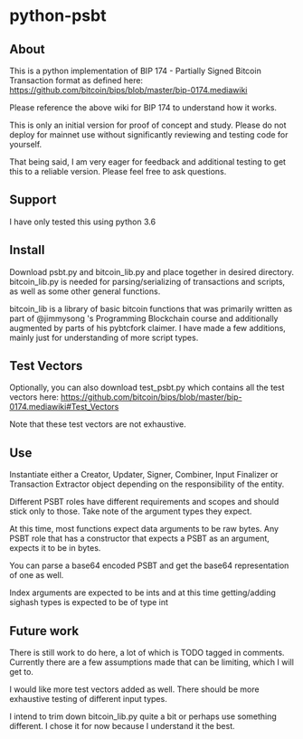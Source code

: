 # python-psbt

## About

This is a python implementation of BIP 174 - Partially Signed Bitcoin Transaction format as defined 
here: https://github.com/bitcoin/bips/blob/master/bip-0174.mediawiki

Please reference the above wiki for BIP 174 to understand how it works.

This is only an initial version for proof of concept and study. Please do not deploy for mainnet use without significantly reviewing and testing code for yourself.

That being said, I am very eager for feedback and additional testing to get this to a reliable version. Please feel free to ask questions.  

## Support

I have only tested this using python 3.6

## Install

Download psbt.py and bitcoin\_lib.py and place together in desired directory. bitcoin\_lib.py is needed for parsing/serializing of transactions and scripts, as well as some other general functions.

bitcoin\_lib is a library of basic bitcoin functions that was primarily written as part of @jimmysong 's Programming Blockchain course and additionally augmented by parts of his pybtcfork claimer. I have made a few additions, mainly just for understanding of more script types. 

## Test Vectors

Optionally, you can also download test\_psbt.py which contains all the test vectors here: https://github.com/bitcoin/bips/blob/master/bip-0174.mediawiki#Test_Vectors

Note that these test vectors are not exhaustive.

## Use 

Instantiate either a Creator, Updater, Signer, Combiner, Input Finalizer or Transaction Extractor 
object depending on the responsibility of the entity.

Different PSBT roles have different requirements and scopes and should stick only to those. Take note of the argument types they expect.

At this time, most functions expect data arguments to be raw bytes. Any PSBT role that has a constructor
that expects a PSBT as an argument, expects it to be in bytes.

You can parse a base64 encoded PSBT and get the base64 representation of one as well.

Index arguments are expected to be ints and at this time getting/adding sighash types is expected 
to be of type int

## Future work

There is still work to do here, a lot of which is TODO tagged in comments. Currently there are a few assumptions made that can be limiting, which I will get to. 

I would like more test vectors added as well. There should be more exhaustive testing of different input types.

I intend to trim down bitcoin\_lib.py quite a bit or perhaps use something different. I chose it for now because I understand it the best. 